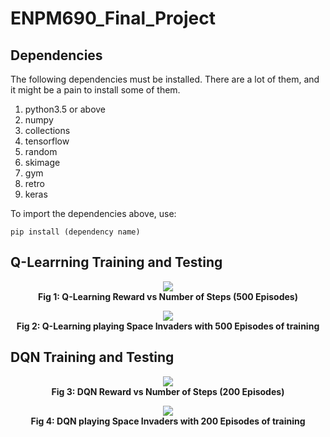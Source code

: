# ENPM690_Final_Project

## Dependencies

The following dependencies must be installed. There are a lot of them, and it might be a pain to install some of them.

1. python3.5 or above 
2. numpy 
3. collections
4. tensorflow
5. random
6. skimage
7. gym
8. retro
9. keras

To import the dependencies above, use:

```
pip install (dependency name)
```

## Q-Learrning Training and Testing

<p align="center">
  <img src="https://github.com/johndinofrio/ENPM690_Final_Project/blob/master/Report/Training%20Reward%20vs%20Steps%20500.png">
  <br><b>Fig 1: Q-Learning Reward vs Number of Steps (500 Episodes) </b><br>
</p>

<p align="center">
  <img src="https://github.com/johndinofrio/ENPM690_Final_Project/blob/master/Report/500Q.gif">
  <br><b>Fig 2: Q-Learning playing Space Invaders with 500 Episodes of training</b><br>
</p>

## DQN Training and Testing

<p align="center">
  <img src="https://github.com/johndinofrio/ENPM690_Final_Project/blob/master/Report/DQN.png">
  <br><b>Fig 3: DQN Reward vs Number of Steps (200 Episodes)</b><br>
</p>

<p align="center">
  <img src="https://github.com/johndinofrio/ENPM690_Final_Project/blob/master/Report/ezgif.com-video-to-gif%20(1).gif">
  <br><b>Fig 4: DQN playing Space Invaders with 200 Episodes of training</b><br>
</p>







